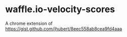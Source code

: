 waffle.io-velocity-scores
=========================

A chrome extension of https://gist.github.com/jhubert/8eec558ab8cea9fd4aaa

